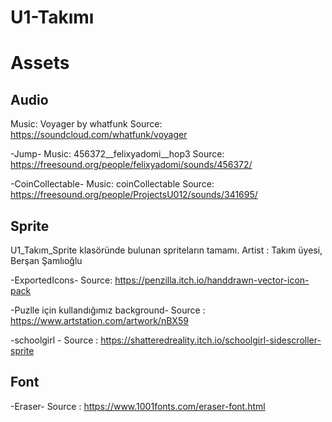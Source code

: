 # U1-Takımı

# Assets
## Audio
Music: Voyager by whatfunk
Source: https://soundcloud.com/whatfunk/voyager


-Jump- 
Music: 456372__felixyadomi__hop3
Source: https://freesound.org/people/felixyadomi/sounds/456372/


-CoinCollectable-
Music: coinCollectable
Source: https://freesound.org/people/ProjectsU012/sounds/341695/

## Sprite

U1_Takım_Sprite klasöründe bulunan spriteların tamamı.
Artist : Takım üyesi, Berşan Şamlıoğlu

-ExportedIcons-
Source: https://penzilla.itch.io/handdrawn-vector-icon-pack


-Puzlle için kullandığımız background-
Source : https://www.artstation.com/artwork/nBX59

-schoolgirl -
Source : https://shatteredreality.itch.io/schoolgirl-sidescroller-sprite


## Font
-Eraser-
Source : https://www.1001fonts.com/eraser-font.html
